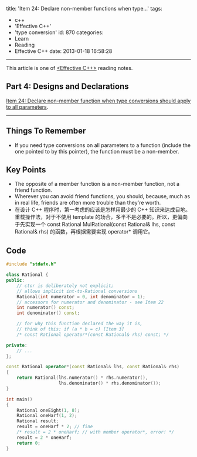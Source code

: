 title: 'Item 24: Declare non-member functions when type...'
tags:
  - c++
  - 'Effective C++'
  - 'type conversion'
id: 870
categories:
  - Learn
  - Reading
  - Effective C++
date: 2013-01-18 16:58:28
---

This article is one of [&lt;Effective C++&gt;](http://www.yekezhong.com/844 "《Effective C++》阅读笔记 (系列)") reading notes.

## Part 4: Designs and Declarations

[Item 24: Declare non-member function when type conversions should apply to all parameters](http://www.yekezhong.com/870 "Item 24: Declare non-member function when type conversions should apply to all parameters").

* * *

## Things To Remember

*   If you need type conversions on all parameters to a function (include the one pointed to by this pointer), the function must be a non-member.

## Key Points

*   The opposite of a member function is a non-member function, not a friend function.
*   Wherever you can avoid friend functions, you should, because, much as in real life, friends are often more trouble than they're worth.
*   在设计 C++ 程序时，第一考虑的应该是怎样用最少的 C++ 知识来达成目地。重载操作法，对于不使用 template 的场合，多半不是必要的。所以，更偏向于先实现一个 const Rational MulRational(const Rational&amp; lhs, const Rational&amp; rhs) 的函数，再根据需要实现 operator* 调用它。

## Code

``` c++
#include "stdafx.h"

class Rational {
public:
	// ctor is deliberately not explicit;
	// allows implicit int-to-Rational conversions
	Rational(int numerator = 0, int denominator = 1);
	// accessors for numerator and denominator - see Item 22
	int numerator() const;
	int denominator() const;

	// for why this function declared the way it is,
	// think of this: if (a * b = c) [Item 3]
	/* const Rational operator*(const Rational& rhs) const; */

private:
	// ...
};

const Rational operator*(const Rational& lhs, const Rational& rhs)
{
	return Rational(lhs.numerator() * rhs.numerator(),
					lhs.denominator() * rhs.denominator());
}

int main()
{
	Rational oneEight(1, 8);
	Rational oneHarf(1, 2);
	Rational result;
	result = oneHarf * 2; // fine
	/* result = 2 * oneHarf; // with member operator*, error! */
	result = 2 * oneHarf;
	return 0;
}
```
